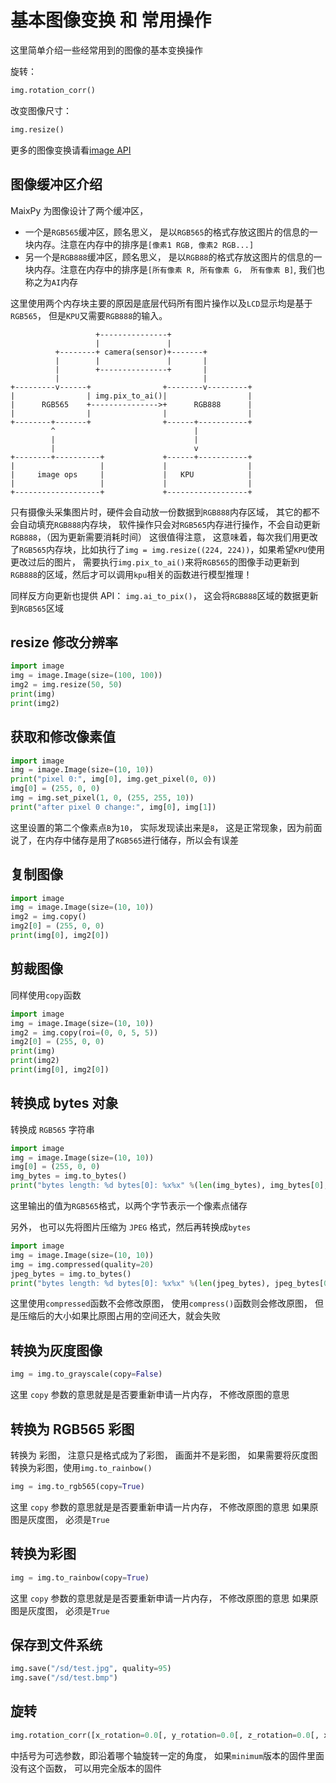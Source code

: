 基本图像变换 和 常用操作
======

这里简单介绍一些经常用到的图像的基本变换操作

旋转：

```python
img.rotation_corr()
```

改变图像尺寸：

```python
img.resize()
```

更多的图像变换请看[image API](/api_reference/machine_vision/image.md)

## 图像缓冲区介绍

MaixPy 为图像设计了两个缓冲区，
* 一个是`RGB565`缓冲区，顾名思义， 是以`RGB565`的格式存放这图片的信息的一块内存。注意在内存中的排序是`[像素1 RGB, 像素2 RGB...]`
* 另一个是`RGB888`缓冲区，顾名思义， 是以`RGB88`的格式存放这图片的信息的一块内存。注意在内存中的排序是`[所有像素 R, 所有像素 G， 所有像素 B]`, 我们也称之为`AI`内存

这里使用两个内存块主要的原因是底层代码所有图片操作以及`LCD`显示均是基于`RGB565`， 但是`KPU`又需要`RGB888`的输入。

```
                   +---------------+
                   |               |
          +--------+ camera(sensor)+-------+
          |        |               |       |
          |        +---------------+       |
          |                                |
+---------v------+                +--------v---------+
|                | img.pix_to_ai()|                  |
|      RGB565    +--------------->+      RGB888      |
|                |                |                  |
+--------+-------+                +------+-----------+
         ^                               |
         |                               |
         |                               v
+--------+----------+             +------+-----------+
|                   |             |                  |
|     image ops     |             |   KPU            |
|                   |             |                  |
+-------------------+             +------------------+

```



只有摄像头采集图片时，硬件会自动放一份数据到`RGB888`内存区域， 其它的都不会自动填充`RGB888`内存块， 软件操作只会对`RGB565`内存进行操作，不会自动更新`RGB888`，（因为更新需要消耗时间） 这很值得注意，
这意味着，每次我们用更改了`RGB565`内存块，比如执行了`img = img.resize((224, 224))`，如果希望`KPU`使用更改过后的图片， 需要执行`img.pix_to_ai()`来将`RGB565`的图像手动更新到`RGB888`的区域，然后才可以调用`kpu`相关的函数进行模型推理！

同样反方向更新也提供 API： `img.ai_to_pix()`， 这会将`RGB888`区域的数据更新到`RGB565`区域


## resize 修改分辨率

```python
import image
img = image.Image(size=(100, 100))
img2 = img.resize(50, 50)
print(img)
print(img2)
```

## 获取和修改像素值

```python
import image
img = image.Image(size=(10, 10))
print("pixel 0:", img[0], img.get_pixel(0, 0))
img[0] = (255, 0, 0)
img = img.set_pixel(1, 0, (255, 255, 10))
print("after pixel 0 change:", img[0], img[1])
```

这里设置的第二个像素点`B`为`10`， 实际发现读出来是`8`， 这是正常现象，因为前面说了，在内存中储存是用了`RGB565`进行储存，所以会有误差


## 复制图像

```python
import image
img = image.Image(size=(10, 10))
img2 = img.copy()
img2[0] = (255, 0, 0)
print(img[0], img2[0])
```


## 剪裁图像

同样使用`copy`函数

```python
import image
img = image.Image(size=(10, 10))
img2 = img.copy(roi=(0, 0, 5, 5))
img2[0] = (255, 0, 0)
print(img)
print(img2)
print(img[0], img2[0])
```


## 转换成 bytes 对象

转换成 `RGB565` 字符串

```python
import image
img = image.Image(size=(10, 10))
img[0] = (255, 0, 0)
img_bytes = img.to_bytes()
print("bytes length: %d bytes[0]: %x%x" %(len(img_bytes), img_bytes[0], img_bytes[1]))
```
这里输出的值为`RGB565`格式，以两个字节表示一个像素点储存

另外， 也可以先将图片压缩为 `JPEG` 格式，然后再转换成`bytes`
```python
import image
img = image.Image(size=(10, 10))
img = img.compressed(quality=20)
jpeg_bytes = img.to_bytes()
print("bytes length: %d bytes[0]: %x%x" %(len(jpeg_bytes), jpeg_bytes[0], jpeg_bytes[1]))
```

这里使用`compressed`函数不会修改原图， 使用`compress()`函数则会修改原图， 但是压缩后的大小如果比原图占用的空间还大，就会失败



## 转换为灰度图像

```python
img = img.to_grayscale(copy=False)
```

这里 `copy` 参数的意思就是是否要重新申请一片内存， 不修改原图的意思

## 转换为 RGB565 彩图

转换为 彩图， 注意只是格式成为了彩图， 画面并不是彩图， 如果需要将灰度图转换为彩图，使用`img.to_rainbow()`

```python
img = img.to_rgb565(copy=True)
```

这里 `copy` 参数的意思就是是否要重新申请一片内存， 不修改原图的意思
如果原图是灰度图， 必须是`True`

## 转换为彩图

```python
img = img.to_rainbow(copy=True)
```

这里 `copy` 参数的意思就是是否要重新申请一片内存， 不修改原图的意思
如果原图是灰度图， 必须是`True`

## 保存到文件系统

```python
img.save("/sd/test.jpg", quality=95)
img.save("/sd/test.bmp")
```


## 旋转

```python
img.rotation_corr([x_rotation=0.0[, y_rotation=0.0[, z_rotation=0.0[, x_translation=0.0[, y_translation=0.0[, zoom=1.0]]]]]])
```

中括号为可选参数，即沿着哪个轴旋转一定的角度， 如果`minimum`版本的固件里面没有这个函数， 可以用完全版本的固件




